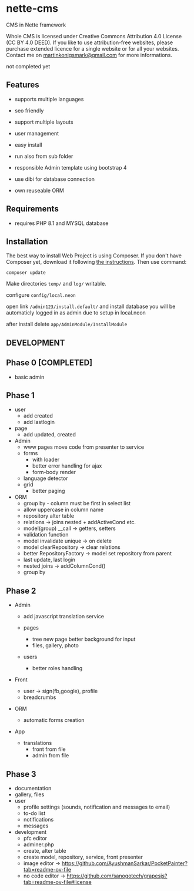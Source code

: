 # nette-cms
CMS in Nette framework

Whole CMS is licensed under Creative Commons Attribution 4.0 License  (CC BY 4.0 DEED). 
If you like to use attribution-free websites, please purchase extended licence for a single website or for all your websites.
Contact me on martinkonigsmark@gmail.com for more informations.

not completed yet

Features
---------

- supports multiple languages

- seo friendly

- support multiple layouts

- user management

- easy install

- run also from sub folder

- responsible Admin template using bootstrap 4

- use dibi for database connection

- own reuseable ORM 


Requirements
------------

- requires PHP 8.1 and MYSQL database


Installation
------------
The best way to install Web Project is using Composer. If you don't have Composer yet,
download it following [the instructions](https://doc.nette.org/composer). Then use command:

	composer update

Make directories `temp/` and `log/` writable.

configure `config/local.neon`

open link `/admin123/install.default/` and install database you will be automaticly logged in as admin due to setup in local.neon 

after install delete `app/AdminModule/InstallModule`

DEVELOPMENT
-------

Phase 0 [COMPLETED]
--------
- basic admin 

Phase 1
------
- user
  - add created
  - add lastlogin
- page
  - add updated, created
- Admin
  - www pages move code from presenter to service
  - forms
    - with loader
    - better error handling for ajax
    - form-body render
  - language detector
  - grid
    - better paging
- ORM
  - group by - column must be first in select list
  - allow uppercase in column name
  - repository alter table
  - relations -> joins nested + addActiveCond etc.
  - model(group) __call -> getters, setters
  - validation function
  - model invalidate unique -> on delete
  - model clearRepository -> clear relations
  - better RepositoryFactory -> model set repository from parent
  - last update, last login
  - nested joins -> addColumnCond()
  - group by

Phase 2 
-------
 - Admin
   - add javascript translation service

   - pages
       - tree new page better background for input
       - files, gallery, photo
   - users
     - better roles handling
   
 - Front
   - user -> sign(fb,google), profile
   - breadcrumbs
 - ORM
   - automatic forms creation
 - App
   - translations
       - front from file
       - admin from file

Phase 3
-------
- documentation
- gallery, files
- user
  - profile settings (sounds, notification and messages to email)
  - to-do list
  - notifications
  - messages
- development
  - pfc editor
  - adminer.php
  - create, alter table
  - create model, repository, service, front presenter
  - image editor -> https://github.com/AyushmanSarkar/PocketPainter?tab=readme-ov-file
  - no code editor -> https://github.com/sanogotech/grapesjs?tab=readme-ov-file#license